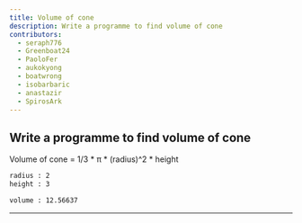 ```yaml
---
title: Volume of cone
description: Write a programme to find volume of cone
contributors:
  - seraph776
  - Greenboat24
  - PaoloFer
  - aukokyong
  - boatwrong
  - isobarbaric
  - anastazir
  - SpirosArk
---
```


## Write a programme to find volume of cone

Volume of cone = 1/3 \* π \* (radius)^2 \* height

```txt
radius : 2
height : 3

volume : 12.56637
```

---
